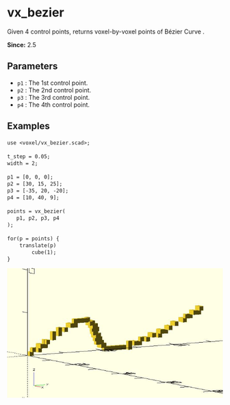 # vx_bezier

Given 4 control points, returns voxel-by-voxel points of Bézier Curve .

**Since:** 2.5

## Parameters

- `p1` : The 1st control point.
- `p2` : The 2nd control point.
- `p3` : The 3rd control point.
- `p4` : The 4th control point.

## Examples

	use <voxel/vx_bezier.scad>;

	t_step = 0.05;
	width = 2;
	
	p1 = [0, 0, 0];
	p2 = [30, 15, 25];
	p3 = [-35, 20, -20];
	p4 = [10, 40, 9];
	
	points = vx_bezier( 
	   p1, p2, p3, p4
	);
	
	for(p = points) {
		translate(p)
		    cube(1);
	}     

![vx_bezier](images/lib3x-vx_bezier-1.JPG)
